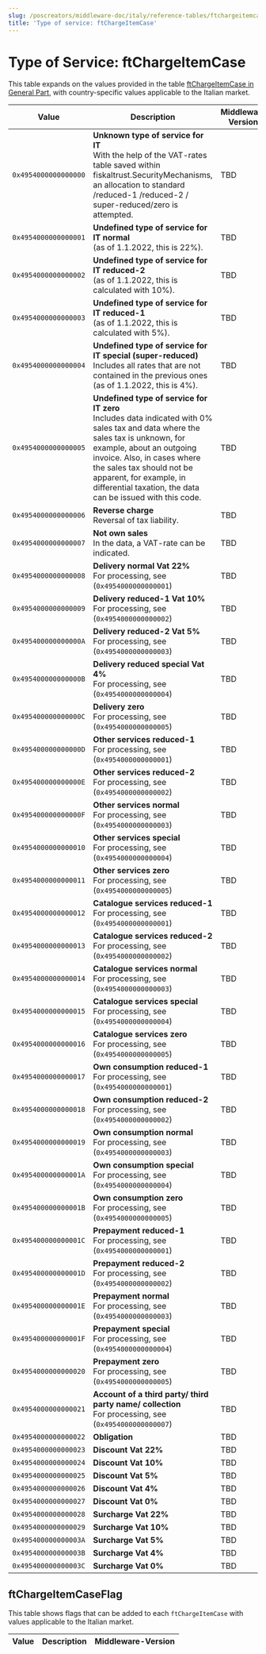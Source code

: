```yaml
---
slug: /poscreators/middleware-doc/italy/reference-tables/ftchargeitemcase
title: 'Type of service: ftChargeItemCase'
---
```


# Type of Service: ftChargeItemCase

This table expands on the values provided in the table [ftChargeItemCase in General Part](../../general/reference-tables/reference-tables.md#type-of-service-ftchargeitemcase), with country-specific values applicable to the Italian market.


| **Value**            | **Description**                                                                                        | **Middleware Version** |
| -------------------- | -------------- | ---------------------- |
| `0x4954000000000000` | **Unknown type of service for IT**<br />With the help of the VAT-rates table saved within fiskaltrust.SecurityMechanisms, an allocation to standard /reduced-1 /reduced-2 / super-reduced/zero is attempted. | TBD  |
| `0x4954000000000001` | **Undefined type of service for IT normal**<br />(as of 1.1.2022, this is 22%). | TBD |
| `0x4954000000000002` | **Undefined type of service for IT reduced-2**<br />(as of 1.1.2022, this is calculated with 10%). | TBD   |
| `0x4954000000000003` | **Undefined type of service for IT reduced-1**<br />(as of 1.1.2022, this is calculated with 5%). | TBD   |
| `0x4954000000000004` | **Undefined type of service for IT special (super-reduced)**<br />Includes all rates that are not contained in the previous ones (as of 1.1.2022, this is 4%). | TBD |
| `0x4954000000000005` | **Undefined type of service for IT zero**<br />Includes data indicated with 0% sales tax and data where the sales tax is unknown, for example, about an outgoing invoice. Also, in cases where the sales tax should not be apparent, for example, in differential taxation, the data can be issued with this code. | TBD |
| `0x4954000000000006` | **Reverse charge**<br />Reversal of tax liability.                                                     | TBD |
| `0x4954000000000007` | **Not own sales**<br />In the data, a VAT-rate can be indicated.                                       | TBD |
| `0x4954000000000008` | **Delivery normal Vat 22%**<br />For processing, see (`0x4954000000000001`)                            | TBD |
| `0x4954000000000009` | **Delivery reduced-1 Vat 10%**<br />For processing, see (`0x4954000000000002`)                         | TBD |
| `0x495400000000000A` | **Delivery reduced-2 Vat 5%**<br />For processing, see (`0x4954000000000003`)                          | TBD |
| `0x495400000000000B` | **Delivery reduced special Vat 4%**<br />For processing, see (`0x4954000000000004`)                    | TBD |
| `0x495400000000000C` | **Delivery zero**<br />For processing, see (`0x4954000000000005`)                                      | TBD |
| `0x495400000000000D` | **Other services reduced-1**<br />For processing, see (`0x4954000000000001`)                           | TBD |
| `0x495400000000000E` | **Other services reduced-2**<br />For processing, see (`0x4954000000000002`)                           | TBD |
| `0x495400000000000F` | **Other services normal**<br />For processing, see (`0x4954000000000003`)                              | TBD |
| `0x4954000000000010` | **Other services special**<br />For processing, see (`0x4954000000000004`)                             | TBD |
| `0x4954000000000011` | **Other services zero**<br />For processing, see (`0x4954000000000005`)                                | TBD |
| `0x4954000000000012` | **Catalogue services reduced-1**<br />For processing, see (`0x4954000000000001`)                       | TBD |
| `0x4954000000000013` | **Catalogue services reduced-2**<br />For processing, see (`0x4954000000000002`)                       | TBD |
| `0x4954000000000014` | **Catalogue services normal**<br />For processing, see (`0x4954000000000003`)                          | TBD |
| `0x4954000000000015` | **Catalogue services special**<br />For processing, see (`0x4954000000000004`)                         | TBD |
| `0x4954000000000016` | **Catalogue services zero**<br />For processing, see (`0x4954000000000005`)                            | TBD | 
| `0x4954000000000017` | **Own consumption reduced-1**<br />For processing, see (`0x4954000000000001`)                          | TBD |
| `0x4954000000000018` | **Own consumption reduced-2**<br />For processing, see (`0x4954000000000002`)                          | TBD |
| `0x4954000000000019` | **Own consumption normal**<br />For processing, see (`0x4954000000000003`)                             | TBD |
| `0x495400000000001A` | **Own consumption special**<br />For processing, see (`0x4954000000000004`)                            | TBD |
| `0x495400000000001B` | **Own consumption zero**<br />For processing, see (`0x4954000000000005`)                               | TBD |
| `0x495400000000001C` | **Prepayment reduced-1**<br />For processing, see (`0x4954000000000001`)                               | TBD |
| `0x495400000000001D` | **Prepayment reduced-2**<br />For processing, see (`0x4954000000000002`)                               | TBD |
| `0x495400000000001E` | **Prepayment normal**<br />For processing, see (`0x4954000000000003`)                                  | TBD |
| `0x495400000000001F` | **Prepayment special**<br />For processing, see (`0x4954000000000004`)                                 | TBD |
| `0x4954000000000020` | **Prepayment zero**<br />For processing, see (`0x4954000000000005`)                                    | TBD |
| `0x4954000000000021` | **Account of a third party/ third party name/ collection**<br />For processing, see (`0x4954000000000007`)| TBD |
| `0x4954000000000022` | **Obligation**                                                                                         | TBD |
| `0x4954000000000023` | **Discount Vat 22%**<br /> | TBD |
| `0x4954000000000024` | **Discount Vat 10%**<br /> | TBD |
| `0x4954000000000025` | **Discount Vat  5%**<br /> | TBD |
| `0x4954000000000026` | **Discount Vat  4%**<br /> | TBD |
| `0x4954000000000027` | **Discount Vat  0%**<br /> | TBD |
| `0x4954000000000028` | **Surcharge Vat 22%**<br /> | TBD |
| `0x4954000000000029` | **Surcharge Vat 10%**<br /> | TBD |
| `0x495400000000003A` | **Surcharge Vat  5%**<br /> | TBD |
| `0x495400000000003B` | **Surcharge Vat  4%**<br /> | TBD |
| `0x495400000000003C` | **Surcharge Vat  0%**<br /> | TBD |
## ftChargeItemCaseFlag
This table shows flags that can be added to each `ftChargeItemCase` with values applicable to the Italian market. 

| Value              | Description              | Middleware-Version |
| ------------------ | ------------------------ | ------------------ |
